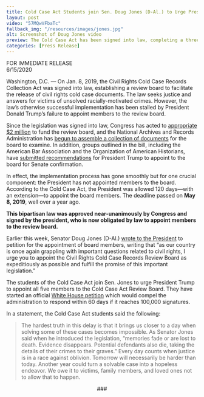 ```yaml
---
title: Cold Case Act Students join Sen. Doug Jones (D-Al.) to Urge President Trump to Appoint Board Members
layout: post
video: "57MQwVFbaTc"
fallback_img: "/resources/images/jones.jpg"
alt: Screenshot of Doug Jones video
preview: The Cold Case Act has been signed into law, completing a three-year journey that began in a high school classroom and ended in the Oval Office.
categories: [Press Release]
---
```


FOR IMMEDIATE RELEASE <br>
6/15/2020

Washington, D.C. &mdash; On Jan. 8, 2019, the Civil Rights Cold Case Records Collection Act was signed into law, establishing a review board to facilitate the release of civil rights cold case documents. The law seeks justice and answers for victims of unsolved racially-motivated crimes. However, the law’s otherwise successful implementation has been stalled by President Donald Trump’s failure to appoint members to the review board.

Since the legislation was signed into law, Congress has acted to [appropriate $2 million](https://www.jones.senate.gov/newsroom/press-releases/senator-jones-announces-funding-for-alabama-priorities-in-appropriations-package-passed-by-congress) to fund the review board, and the National Archives and Records Administration has [begun to assemble a collection of documents](https://www.archives.gov/news/articles/journalist-share-civil-rights-cold-case-files) for the board to examine. In addition, groups outlined in the bill, including the American Bar Association and the Organization of American Historians, have [submitted recommendations](https://www.americanbar.org/advocacy/governmental_legislative_work/publications/washingtonletter/july_2019_washington_letter/civil_rights_cold_case_article_0719/) for President Trump to appoint to the board for Senate confirmation.

In effect, the implementation process has gone smoothly but for one crucial component: the President has not appointed members to the board. According to the Cold Case Act, the President was allowed 120 days—with an extension—to appoint the board members. The deadline passed on **May 8, 2019**, well over a year ago.

**This bipartisan law was approved near-unanimously by Congress and signed by the president, who is now obligated by law to appoint members to the review board.**

Earlier this week, Senator Doug Jones (D-Al.) [wrote to the President](https://www.alreporter.com/2020/06/12/doug-jones-asks-trump-to-appoint-members-to-empty-civil-rights-cold-case-board/) to petition for the appointment of board members, writing that “as our country is once again grappling with important questions related to civil rights, I urge you to appoint the Civil Rights Cold Case Records Review Board as expeditiously as possible and fulfill the promise of this important legislation.”

The students of the Cold Case Act join Sen. Jones to urge President Trump to appoint all five members to the Cold Case Act Review Board. They have started an official [White House petition](http://link.coldcaseact.com/petition) which would compel the administration to respond within 60 days if it reaches 100,000 signatures.

In a statement, the Cold Case Act students said the following:

  <blockquote>
  The hardest truth in this delay is that it brings us closer to a day when solving some of these cases becomes impossible. As Senator Jones said when he introduced the legislation, “memories fade or are lost to death. Evidence disappears. Potential defendants also die, taking the details of their crimes to their graves.” Every day counts when justice is in a race against oblivion. Tomorrow will necessarily be harder than today. Another year could turn a solvable case into a hopeless endeavor. We owe it to victims, family members, and loved ones not to allow that to happen.
  </blockquote>
<p style="text-align: center">###</p>
